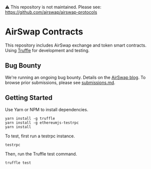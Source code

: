 :warning: This repository is not maintained. Please see: https://github.com/airswap/airswap-protocols

# AirSwap Contracts

This repository includes AirSwap exchange and token smart contracts. Using [Truffle](http://truffleframework.com/) for development and testing.

## Bug Bounty

We're running an ongoing bug bounty. Details on the [AirSwap blog](https://blog.airswap.io/smart-contracts-and-bug-bounty-ad75733eb53f). To browse prior submissions, please see [submissions.md](https://github.com/airswap/contracts/blob/master/submissions.md).

## Getting Started

Use Yarn or NPM to install dependencies.
```
yarn install -g truffle
yarn install -g ethereumjs-testrpc
yarn install
```

To test, first run a testrpc instance.
```
testrpc
```
Then, run the Truffle test command.
```
truffle test
```
